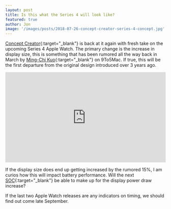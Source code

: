 ```yaml
---
layout: post
title: Is this what the Series 4 will look like?
featured: true
author: Jon
image: '/images/posts/2018-07-26-concept-creator-series-4-concept.jpg'
---
```


[Concept Creator](https://twitter.com/cconceptcreator?lang=en){:target="_blank"} is back at it again with fresh take on the upcoming Series 4 Apple Watch. The primary change is the increase in display size, this is something that has been rumored all the way back in March by [Ming-Chi Kuo](https://9to5mac.com/2018/03/27/new-apple-watch-larger-screen-series-4/){:target="_blank"} on 9To5Mac. If true, this will be the first departure from the original design introduced over 3 years ago.

<div style="position:relative;height:0;padding-bottom:56.21%"><iframe src="https://www.youtube.com/embed/1VI1qubRimA?ecver=2" style="position:absolute;width:100%;height:100%;left:0" width="641" height="360" frameborder="0" allow="autoplay; encrypted-media" allowfullscreen></iframe></div>

If the display size does end up getting increased by the rumored 15%, I am curios how this will impact battery performance. Will the next [SOC](https://en.wikipedia.org/wiki/System_on_a_chip){:target="_blank"} be able to make up for the display power draw increase?

If the last two Apple Watch releases are any indicators on timing, we should find out come late September.
